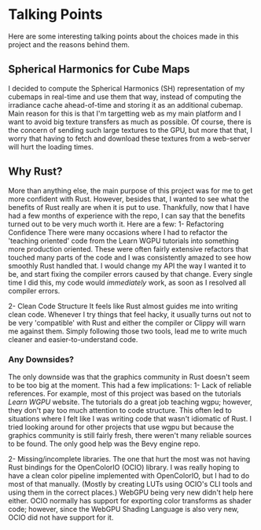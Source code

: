 # Talking Points
Here are some interesting talking points about the choices made in this project and the reasons behind them.

## Spherical Harmonics for Cube Maps
I decided to compute the Spherical Harmonics (SH) representation of my cubemaps in real-time and use them that way,
instead of computing the irradiance cache ahead-of-time and storing it as an additional cubemap. Main reason for this is that I'm targetting web as my main platform and I want
to avoid big texture transfers as much as possible. Of course, there is the concern of sending such large textures
to the GPU, but more that that, I worry that having to fetch and download these textures from a web-server will hurt
the loading times.

## Why Rust?
More than anything else, the main purpose of this project was for me to get more confident with Rust. However, besides
that, I wanted to see what the benefits of Rust really are when it is put to use. Thankfully, now that I have had a few
months of experience with the repo, I can say that the benefits turned out to be very much worth it. Here are a few:
1- Refactoring Confidence
  There were many occasions where I had to refactor the 'teaching oriented' code from the Learn WGPU tutorials into
  something more production oriented. These were often fairly extensive refactors that touched many parts of the code
  and I was consistently amazed to see how smoothly Rust handled that. I would change my API the way I wanted it to be,
  and start fixing the compiler errors caused by that change. Every single time I did this, my code would *immediately*
  work, as soon as I resolved all compiler errors.

2- Clean Code Structure
  It feels like Rust almost guides me into writing clean code. Whenever I try things that feel hacky, it usually turns
  out not to be very 'compatible' with Rust and either the compiler or Clippy will warn me against them. Simply following
  those two tools, lead me to write much cleaner and easier-to-understand code.

### Any Downsides?
The only downside was that the graphics community in Rust doesn't seem to be too big at the moment. This had a few implications:
1- Lack of reliable references.
  For example, most of this project was based on the tutorials *Learn WGPU* website. The tutorials do a great job teaching
  wgpu; however, they don't pay too much attention to code structure. This often led to situations where I felt like
  I was writing code that wasn't idiomatic of Rust. I tried looking around for other projects that use wgpu but
  because the graphics community is still fairly fresh, there weren't many reliable sources to be found. The only good
  help was the Bevy engine repo.

2- Missing/incomplete libraries.
  The one that hurt the most was not having Rust bindings for the OpenColorIO (OCIO) library. I was really hoping to have
  a clean color pipeline implemented with OpenColorIO, but I had to do most of that manually. (Mostly by creating
  LUTs using OCIO's CLI tools and using them in the correct places.) WebGPU being very new didn't help here either.
  OCIO normally has support for exporting color transforms as shader code; however, since the WebGPU Shading Language
  is also very new, OCIO did not have support for it.
